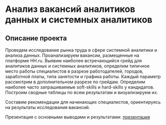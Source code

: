 # Анализ вакансий аналитиков данных и системных аналитиков

## Описание проекта
Проведем исследование рынка труда в сфере системной аналитики и анализа данных. Проанализируем вакансии, размещенные на платформе HH.ru. Выявим наиболее встречающийся грейд для аналитиков данных и системных аналитиков, определим типичное место работы специалистов в разрезе работодателей, городов, заработной платы, типа занятости и графика работы. Каждый параметр рассмотрим в дополнительном разрезе по грейдам. Определим наиболее часто запрашиваемые soft-skills и hard-skills у кандидатов. Построим сводные таблицы по всем результатам и визуализируем их.

Составим рекомендации для начинающих специалистов, ориентируясь на результаты исследования вакансий.

Презентация с основными выводами и результатами: [презентация](https://disk.yandex.ru/i/tusGpcdviJ-MZw)
